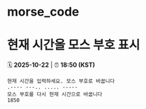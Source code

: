 # morse_code
# 현재 시간을 모스 부호 표시
<!-- MORSE_TIME_START -->
🗓️ **2025-10-22** | ⏰ **18:50 (KST)**

```
현재 시간을 입력하세요. 모스 부호로 바꿉니다
.---- ---.. ..... -----
모스 부호를 다시 현재 시간으로 바꿉니다
1850
```
<!-- MORSE_TIME_END -->
